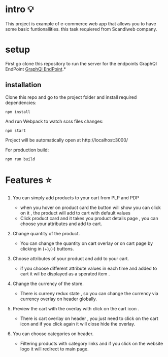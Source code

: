 # intro 💡

This project is example of e-commerce web app that allows you to have some basic funtionallities.
this task requiered from Scandiweb company.

# setup

First go clone this repository to run the server for the endpoints GraphQl EndPoint [GraphQl EndPoint](https://github.com/MohamedShehtaa/junior-react-endpoint).\*

## installation

Clone this repo and go to the project folder and install required dependencies:

```
npm install
```

And run Webpack to watch scss files changes:

```
npm start
```

Project will be automatically open at http://localhost:3000/

For production build:

```
npm run build
```

# Features ⭐

1. You can simply add products to your cart from PLP and PDP

    - when you hover on product card the button will show you can click on it , the product will add to cart with default values
    - Click product card and it takes you product details page , you can choose your attributes and add to cart.

2. Change quantity of the product.

    - You can change the quantity on cart overlay or on cart page by clicking in (+),(-) buttons.

3. Choose attributes of your product and add to your cart.

    - if you choose different attribute values in each time and added to cart it wil be displayed as a sperated item .

4. Change the currency of the store.

    - There is curreny redux state , so you can change the currency via currency overlay on header globally.

5. Preview the cart with the overlay with click on the cart icon .

    - There is cart overlay on header , you just need to click on the cart icon and if you click again it will close hide the overlay.

6. You can choose categories on header.
    - Filtering products with category links and if you click on the website logo it will redirect to main page.
